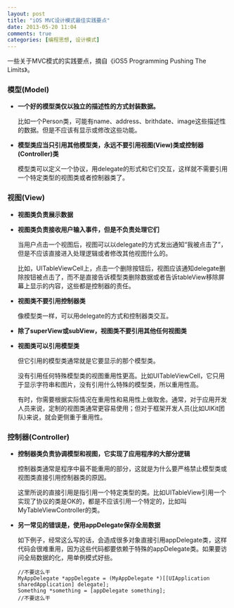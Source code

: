 ```yaml
---
layout: post
title: "iOS MVC设计模式最佳实践要点"
date: 2013-05-20 11:04
comments: true
categories: [编程思想, 设计模式]
---
```


一些关于MVC模式的实践要点，摘自《iOS5 Programming Pushing The Limits》。

### 模型(Model)

* **一个好的模型类仅以独立的描述性的方式封装数据。**

	比如一个Person类，可能有name、address、brithdate、image这些描述性的数据。但是不应该有显示或修改这些功能。
	
* **模型类应当只引用其他模型类，永远不要引用视图(View)类或控制器(Controller)类**

	模型类可以定义一个协议，用delegate的形式和它们交互，这样就不需要引用一个特定类型的视图类或者控制器类了。
<!--more-->	

### 视图(View)

* **视图类负责展示数据**

* **视图类负责接收用户输入事件，但是不负责处理它们**

	当用户点击一个视图后，视图可以以delegate的方式发出通知“我被点击了”，但是不应该直接进入处理逻辑或者修改其他视图什么的。
	
	比如，UITableViewCell上，点击一个删除按钮后，视图应该通知delegate删除按钮被点击了，而不是直接告诉模型类删除数据或者告诉tableView移除屏幕上显示的内容，这些都是控制器的责任。


* **视图类不要引用控制器类**
	
	像模型类一样，可以用delegate的方式和控制器类交互。
	
* **除了superView或subView，视图类不要引用其他任何视图类**


* **视图类可以引用模型类**

	但它引用的模型类通常就是它要显示的那个模型类。
	
	没有引用任何特殊模型类的视图重用性更高。比如UITableViewCell，它只用于显示字符串和图片，没有引用什么特殊的模型类，所以重用性高。
	
	有时，你需要根据实际情况在重用性和易用性上做取舍。通常，对于应用开发人员来说，定制的视图类通常更容易使用；但对于框架开发人员(比如UIKit团队)来说，就会更侧重于重用性。
	
### 控制器(Controller)

* **控制器类负责协调模型和视图，它实现了应用程序的大部分逻辑**

	控制器类通常是程序中最不能重用的部分，这就是为什么要严格禁止模型类或视图类直接引用控制器类的原因。
	
	这里所说的直接引用是指引用一个特定类型的类。比如UITableView引用一个实现了<UITableViewDelegate>协议的类是OK的，都是不应该引用一个特定的，比如叫MyTableViewController的类。
	
* **另一常见的错误是，使用appDelegate保存全局数据**

	如下例子，经常这么写的话，会造成很多对象直接引用appDelegate类，这样代码会很难重用，因为这些代码都要依赖于特殊的appDelegate类。如果要访问全局数据的化，用单例模式好些。

	``` objc
	//不要这么干
	MyAppDelegate *appDelegate = (MyAppDelegate *)[[UIApplication sharedApplication] delegate];
	Something *something = [appDelegate something];
	//不要这么干
	```
	

	




